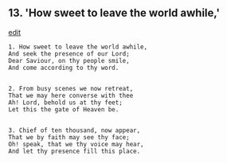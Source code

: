 
## 13.  'How sweet to leave the world awhile,'
[edit](https://docs.google.com/document/d/1SWSctbR8dosHfaXZK%2DMF5VX9f7Xj97NA/edit?mode=html)



    1. How sweet to leave the world awhile,
    And seek the presence of our Lord;
    Dear Saviour, on thy people smile,
    And come according to thy word.


    2. From busy scenes we now retreat,
    That we may here converse with thee
    Ah! Lord, behold us at thy feet;
    Let this the gate of Heaven be.


    3. Chief of ten thousand, now appear,
    That we by faith may see thy face;
    Oh! speak, that we thy voice may hear,
    And let thy presence fill this place.
